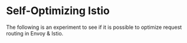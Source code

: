 # Self-Optimizing Istio

The following is an experiment to see if it is possible to optimize request routing in Envoy & Istio. 